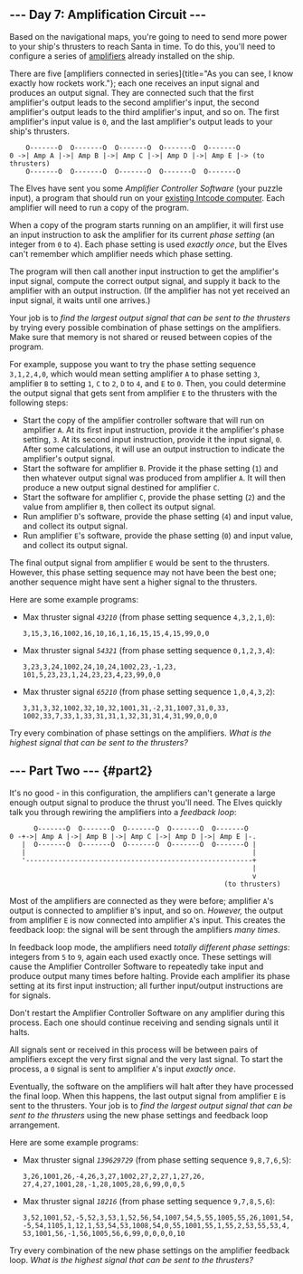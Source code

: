\-\-- Day 7: Amplification Circuit \-\--
----------------------------------------

Based on the navigational maps, you\'re going to need to send more power
to your ship\'s thrusters to reach Santa in time. To do this, you\'ll
need to configure a series of
[amplifiers](https://en.wikipedia.org/wiki/Amplifier) already installed
on the ship.

There are five [amplifiers connected in
series]{title="As you can see, I know exactly how rockets work."}; each
one receives an input signal and produces an output signal. They are
connected such that the first amplifier\'s output leads to the second
amplifier\'s input, the second amplifier\'s output leads to the third
amplifier\'s input, and so on. The first amplifier\'s input value is
`0`, and the last amplifier\'s output leads to your ship\'s thrusters.

        O-------O  O-------O  O-------O  O-------O  O-------O
    0 ->| Amp A |->| Amp B |->| Amp C |->| Amp D |->| Amp E |-> (to thrusters)
        O-------O  O-------O  O-------O  O-------O  O-------O

The Elves have sent you some *Amplifier Controller Software* (your
puzzle input), a program that should run on your [existing Intcode
computer](5). Each amplifier will need to run a copy of the program.

When a copy of the program starts running on an amplifier, it will first
use an input instruction to ask the amplifier for its current *phase
setting* (an integer from `0` to `4`). Each phase setting is used
*exactly once*, but the Elves can\'t remember which amplifier needs
which phase setting.

The program will then call another input instruction to get the
amplifier\'s input signal, compute the correct output signal, and supply
it back to the amplifier with an output instruction. (If the amplifier
has not yet received an input signal, it waits until one arrives.)

Your job is to *find the largest output signal that can be sent to the
thrusters* by trying every possible combination of phase settings on the
amplifiers. Make sure that memory is not shared or reused between copies
of the program.

For example, suppose you want to try the phase setting sequence
`3,1,2,4,0`, which would mean setting amplifier `A` to phase setting
`3`, amplifier `B` to setting `1`, `C` to `2`, `D` to `4`, and `E` to
`0`. Then, you could determine the output signal that gets sent from
amplifier `E` to the thrusters with the following steps:

-   Start the copy of the amplifier controller software that will run on
    amplifier `A`. At its first input instruction, provide it the
    amplifier\'s phase setting, `3`. At its second input instruction,
    provide it the input signal, `0`. After some calculations, it will
    use an output instruction to indicate the amplifier\'s output
    signal.
-   Start the software for amplifier `B`. Provide it the phase setting
    (`1`) and then whatever output signal was produced from amplifier
    `A`. It will then produce a new output signal destined for amplifier
    `C`.
-   Start the software for amplifier `C`, provide the phase setting
    (`2`) and the value from amplifier `B`, then collect its output
    signal.
-   Run amplifier `D`\'s software, provide the phase setting (`4`) and
    input value, and collect its output signal.
-   Run amplifier `E`\'s software, provide the phase setting (`0`) and
    input value, and collect its output signal.

The final output signal from amplifier `E` would be sent to the
thrusters. However, this phase setting sequence may not have been the
best one; another sequence might have sent a higher signal to the
thrusters.

Here are some example programs:

-   Max thruster signal *`43210`* (from phase setting sequence
    `4,3,2,1,0`):

        3,15,3,16,1002,16,10,16,1,16,15,15,4,15,99,0,0

-   Max thruster signal *`54321`* (from phase setting sequence
    `0,1,2,3,4`):

        3,23,3,24,1002,24,10,24,1002,23,-1,23,
        101,5,23,23,1,24,23,23,4,23,99,0,0

-   Max thruster signal *`65210`* (from phase setting sequence
    `1,0,4,3,2`):

        3,31,3,32,1002,32,10,32,1001,31,-2,31,1007,31,0,33,
        1002,33,7,33,1,33,31,31,1,32,31,31,4,31,99,0,0,0

Try every combination of phase settings on the amplifiers. *What is the
highest signal that can be sent to the thrusters?*

\-\-- Part Two \-\-- {#part2}
--------------------

It\'s no good - in this configuration, the amplifiers can\'t generate a
large enough output signal to produce the thrust you\'ll need. The Elves
quickly talk you through rewiring the amplifiers into a *feedback loop*:

          O-------O  O-------O  O-------O  O-------O  O-------O
    0 -+->| Amp A |->| Amp B |->| Amp C |->| Amp D |->| Amp E |-.
       |  O-------O  O-------O  O-------O  O-------O  O-------O |
       |                                                        |
       '--------------------------------------------------------+
                                                                |
                                                                v
                                                         (to thrusters)

Most of the amplifiers are connected as they were before; amplifier
`A`\'s output is connected to amplifier `B`\'s input, and so on.
*However,* the output from amplifier `E` is now connected into amplifier
`A`\'s input. This creates the feedback loop: the signal will be sent
through the amplifiers *many times*.

In feedback loop mode, the amplifiers need *totally different phase
settings*: integers from `5` to `9`, again each used exactly once. These
settings will cause the Amplifier Controller Software to repeatedly take
input and produce output many times before halting. Provide each
amplifier its phase setting at its first input instruction; all further
input/output instructions are for signals.

Don\'t restart the Amplifier Controller Software on any amplifier during
this process. Each one should continue receiving and sending signals
until it halts.

All signals sent or received in this process will be between pairs of
amplifiers except the very first signal and the very last signal. To
start the process, a `0` signal is sent to amplifier `A`\'s input
*exactly once*.

Eventually, the software on the amplifiers will halt after they have
processed the final loop. When this happens, the last output signal from
amplifier `E` is sent to the thrusters. Your job is to *find the largest
output signal that can be sent to the thrusters* using the new phase
settings and feedback loop arrangement.

Here are some example programs:

-   Max thruster signal *`139629729`* (from phase setting sequence
    `9,8,7,6,5`):

        3,26,1001,26,-4,26,3,27,1002,27,2,27,1,27,26,
        27,4,27,1001,28,-1,28,1005,28,6,99,0,0,5

-   Max thruster signal *`18216`* (from phase setting sequence
    `9,7,8,5,6`):

        3,52,1001,52,-5,52,3,53,1,52,56,54,1007,54,5,55,1005,55,26,1001,54,
        -5,54,1105,1,12,1,53,54,53,1008,54,0,55,1001,55,1,55,2,53,55,53,4,
        53,1001,56,-1,56,1005,56,6,99,0,0,0,0,10

Try every combination of the new phase settings on the amplifier
feedback loop. *What is the highest signal that can be sent to the
thrusters?*

